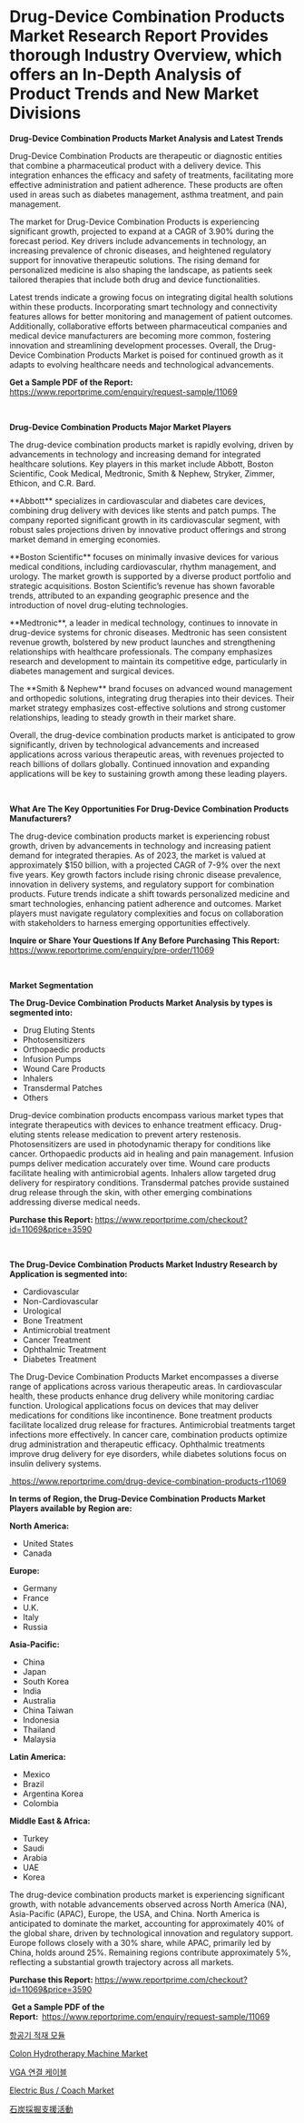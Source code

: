 <p><h1>Drug-Device Combination Products Market Research Report Provides thorough Industry Overview, which offers an In-Depth Analysis of Product Trends and New Market Divisions</h1></p><p><strong>Drug-Device Combination Products Market Analysis and Latest Trends</strong></p>
<p><p>Drug-Device Combination Products are therapeutic or diagnostic entities that combine a pharmaceutical product with a delivery device. This integration enhances the efficacy and safety of treatments, facilitating more effective administration and patient adherence. These products are often used in areas such as diabetes management, asthma treatment, and pain management.</p><p>The market for Drug-Device Combination Products is experiencing significant growth, projected to expand at a CAGR of 3.90% during the forecast period. Key drivers include advancements in technology, an increasing prevalence of chronic diseases, and heightened regulatory support for innovative therapeutic solutions. The rising demand for personalized medicine is also shaping the landscape, as patients seek tailored therapies that include both drug and device functionalities.</p><p>Latest trends indicate a growing focus on integrating digital health solutions within these products. Incorporating smart technology and connectivity features allows for better monitoring and management of patient outcomes. Additionally, collaborative efforts between pharmaceutical companies and medical device manufacturers are becoming more common, fostering innovation and streamlining development processes. Overall, the Drug-Device Combination Products Market is poised for continued growth as it adapts to evolving healthcare needs and technological advancements.</p></p>
<p><strong>Get a Sample PDF of the Report:&nbsp;</strong> <a href="https://www.reportprime.com/enquiry/request-sample/11069">https://www.reportprime.com/enquiry/request-sample/11069</a></p>
<p>&nbsp;</p>
<p><strong>Drug-Device Combination Products Major Market Players</strong></p>
<p><p>The drug-device combination products market is rapidly evolving, driven by advancements in technology and increasing demand for integrated healthcare solutions. Key players in this market include Abbott, Boston Scientific, Cook Medical, Medtronic, Smith & Nephew, Stryker, Zimmer, Ethicon, and C.R. Bard.</p><p>**Abbott** specializes in cardiovascular and diabetes care devices, combining drug delivery with devices like stents and patch pumps. The company reported significant growth in its cardiovascular segment, with robust sales projections driven by innovative product offerings and strong market demand in emerging economies.</p><p>**Boston Scientific** focuses on minimally invasive devices for various medical conditions, including cardiovascular, rhythm management, and urology. The market growth is supported by a diverse product portfolio and strategic acquisitions. Boston Scientific’s revenue has shown favorable trends, attributed to an expanding geographic presence and the introduction of novel drug-eluting technologies.</p><p>**Medtronic**, a leader in medical technology, continues to innovate in drug-device systems for chronic diseases. Medtronic has seen consistent revenue growth, bolstered by new product launches and strengthening relationships with healthcare professionals. The company emphasizes research and development to maintain its competitive edge, particularly in diabetes management and surgical devices.</p><p>The **Smith & Nephew** brand focuses on advanced wound management and orthopedic solutions, integrating drug therapies into their devices. Their market strategy emphasizes cost-effective solutions and strong customer relationships, leading to steady growth in their market share.</p><p>Overall, the drug-device combination products market is anticipated to grow significantly, driven by technological advancements and increased applications across various therapeutic areas, with revenues projected to reach billions of dollars globally. Continued innovation and expanding applications will be key to sustaining growth among these leading players.</p></p>
<p>&nbsp;</p>
<p><strong>What Are The Key Opportunities For Drug-Device Combination Products Manufacturers?</strong></p>
<p><p>The drug-device combination products market is experiencing robust growth, driven by advancements in technology and increasing patient demand for integrated therapies. As of 2023, the market is valued at approximately $150 billion, with a projected CAGR of 7-9% over the next five years. Key growth factors include rising chronic disease prevalence, innovation in delivery systems, and regulatory support for combination products. Future trends indicate a shift towards personalized medicine and smart technologies, enhancing patient adherence and outcomes. Market players must navigate regulatory complexities and focus on collaboration with stakeholders to harness emerging opportunities effectively.</p></p>
<p><strong>Inquire or Share Your Questions If Any Before Purchasing This Report:</strong> <a href="https://www.reportprime.com/enquiry/pre-order/11069">https://www.reportprime.com/enquiry/pre-order/11069</a></p>
<p>&nbsp;</p>
<p><strong>Market Segmentation</strong></p>
<p><strong>The Drug-Device Combination Products Market Analysis by types is segmented into:</strong></p>
<p><ul><li>Drug Eluting Stents</li><li>Photosensitizers</li><li>Orthopaedic products</li><li>Infusion Pumps</li><li>Wound Care Products</li><li>Inhalers</li><li>Transdermal Patches</li><li>Others</li></ul></p>
<p><p>Drug-device combination products encompass various market types that integrate therapeutics with devices to enhance treatment efficacy. Drug-eluting stents release medication to prevent artery restenosis. Photosensitizers are used in photodynamic therapy for conditions like cancer. Orthopaedic products aid in healing and pain management. Infusion pumps deliver medication accurately over time. Wound care products facilitate healing with antimicrobial agents. Inhalers allow targeted drug delivery for respiratory conditions. Transdermal patches provide sustained drug release through the skin, with other emerging combinations addressing diverse medical needs.</p></p>
<p><strong>Purchase this Report:&nbsp;</strong><a href="https://www.reportprime.com/checkout?id=11069&price=3590">https://www.reportprime.com/checkout?id=11069&price=3590</a></p>
<p>&nbsp;</p>
<p><strong>The Drug-Device Combination Products Market Industry Research by Application is segmented into:</strong></p>
<p><ul><li>Cardiovascular</li><li>Non-Cardiovascular</li><li>Urological</li><li>Bone Treatment</li><li>Antimicrobial treatment</li><li>Cancer Treatment</li><li>Ophthalmic Treatment</li><li>Diabetes Treatment</li></ul></p>
<p><p>The Drug-Device Combination Products Market encompasses a diverse range of applications across various therapeutic areas. In cardiovascular health, these products enhance drug delivery while monitoring cardiac function. Urological applications focus on devices that may deliver medications for conditions like incontinence. Bone treatment products facilitate localized drug release for fractures. Antimicrobial treatments target infections more effectively. In cancer care, combination products optimize drug administration and therapeutic efficacy. Ophthalmic treatments improve drug delivery for eye disorders, while diabetes solutions focus on insulin delivery systems.</p></p>
<p><a href="https://www.reportprime.com/drug-device-combination-products-r11069">&nbsp;https://www.reportprime.com/drug-device-combination-products-r11069</a></p>
<p><strong>In terms of Region, the Drug-Device Combination Products Market Players available by Region are:</strong></p>
<p>
    <p> <strong> North America: </strong>
        <ul>
            <li>United States</li>
            <li>Canada</li>
        </ul>
        </p> 
    <p> <strong> Europe: </strong>
        <ul>
            <li>Germany</li>
            <li>France</li>
            <li>U.K.</li>
            <li>Italy</li>
            <li>Russia</li>
        </ul>
        </p> 
    <p> <strong> Asia-Pacific: </strong>
        <ul>
            <li>China</li>
            <li>Japan</li>
            <li>South Korea</li>
            <li>India</li>
            <li>Australia</li>
            <li>China Taiwan</li>
            <li>Indonesia</li>
            <li>Thailand</li>
            <li>Malaysia</li>
        </ul>
        </p> 
    <p> <strong> Latin America: </strong>
        <ul>
            <li>Mexico</li>
            <li>Brazil</li>
            <li>Argentina Korea</li>
            <li>Colombia</li>
        </ul>
        </p> 
    <p> <strong> Middle East & Africa: </strong>
        <ul>
            <li>Turkey</li>
            <li>Saudi</li>
            <li>Arabia</li>
            <li>UAE</li>
            <li>Korea</li>
        </ul>
    </p>
    </p>
<p><p>The drug-device combination products market is experiencing significant growth, with notable advancements observed across North America (NA), Asia-Pacific (APAC), Europe, the USA, and China. North America is anticipated to dominate the market, accounting for approximately 40% of the global share, driven by technological innovation and regulatory support. Europe follows closely with a 30% share, while APAC, primarily led by China, holds around 25%. Remaining regions contribute approximately 5%, reflecting a substantial growth trajectory across all markets.</p></p>
<p><strong>Purchase this Report: </strong><a href="https://www.reportprime.com/checkout?id=11069&price=3590">https://www.reportprime.com/checkout?id=11069&price=3590</a></p>
<p>&nbsp;<strong>Get a Sample PDF of the Report:&nbsp;&nbsp;</strong><a href="https://www.reportprime.com/enquiry/request-sample/11069">https://www.reportprime.com/enquiry/request-sample/11069</a></p>
<p><strong></strong></p>
<p><p><a href="https://medium.com/@kelvinfeenrey98677/%EC%84%B8%EA%B3%84-aircraft-stowage-modules-market-%EC%9D%80-2024%EC%97%90%EC%84%9C-2031%EB%A1%9C-%EC%97%B0%ED%8F%89%EA%B7%A0-%EC%A6%9D%EA%B0%80%EC%9C%A8%EC%9D%84-%EB%B3%B4%EC%9D%BC-%EA%B2%83%EC%9C%BC%EB%A1%9C-%EC%98%88%EC%83%81%EB%90%A9%EB%8B%88%EB%8B%A4-1e504ef18d61?postPublishedType=initial">항공기 적재 모듈</a></p><p><a href="https://github.com/lambertr3e8v/Market-Research-Report-List-1/blob/main/colon-hydrotherapy-machine-market.md">Colon Hydrotherapy Machine Market</a></p><p><a href="https://medium.com/@anil.parihar/vga-%EC%97%B0%EA%B2%B0-%EC%BC%80%EC%9D%B4%EB%B8%94-%EC%8B%9C%EC%9E%A5-%EA%B7%9C%EB%AA%A8-%EC%84%B1%EC%9E%A5-%EB%B0%8F-%EC%8B%9C%EC%9E%A5-%EC%84%B8%EB%B6%84%ED%99%94-%EC%A7%80%EC%97%AD-%ED%86%B5%EC%B0%B0%EB%A0%A5-%EB%B0%8F-2031%EB%85%84%EA%B9%8C%EC%A7%80%EC%9D%98-%EC%98%88%EC%B8%A1%EC%97%90-%EB%8C%80%ED%95%9C-%EC%82%B0%EC%97%85-%EB%B6%84%EC%84%9D-470306916315?postPublishedType=initial">VGA 연결 케이블</a></p><p><a href="https://issuu.com/reportprime-2/docs/electric-bus-coach-market-size-2030_8506c60a0f5449">Electric Bus / Coach Market</a></p><p><a href="https://medium.com/@randallrunte2023/support-activities-for-coal-mining-6c06314f62bf?postPublishedType=initial">石炭採掘支援活動</a></p></p>